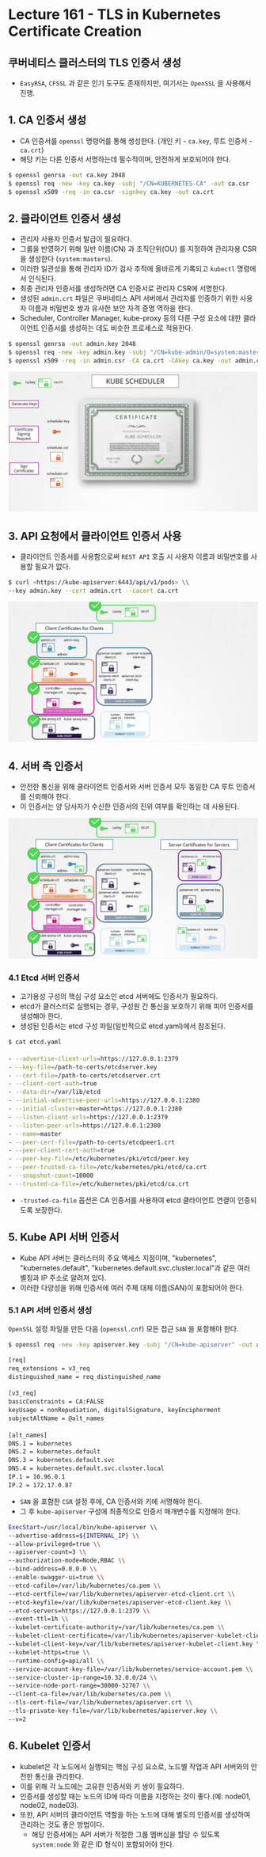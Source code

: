 # Lecture 161 - TLS in Kubernetes Certificate Creation

## 쿠버네티스 클러스터의 TLS 인증서 생성

- `EasyRSA`, `CFSSL` 과 같은 인기 도구도 존재하지만, 여기서는 `OpenSSL` 을 사용해서 진행.

## 1. CA 인증서 생성

- CA 인증서를 `openssl` 명령어를 통해 생성한다. (개인 키 - `ca.key`, 루트 인증서 - `ca.crt`)
- 해당 키는 다른 인증서 서명하는데 필수적이며, 안전하게 보호되어야 한다.

```bash
$ openssl genrsa -out ca.key 2048
$ openssl req -new -key ca.key -subj "/CN=KUBERNETES-CA" -out ca.csr
$ openssl x509 -req -in ca.csr -signkey ca.key -out ca.crt
```

## 2. 클라이언트 인증서 생성

- 관리자 사용자 인증서 발급이 필요하다.
- 그룹을 반영하기 위해 일반 이름(CN) 과 조직단위(OU) 를 지정하여 관리자용 CSR 을 생성한다 (`system:masters`).
- 이러한 일관성을 통해 관리자 ID가 검사 추적에 올바르게 기록되고 `kubectl` 명령에서 인식된다.
- 최종 관리자 인증서를 생성하려면 CA 인증서로 관리자 CSR에 서명한다.
- 생성된 `admin.crt` 파일은 쿠버네티스 API 서버에서 관리자를 인증하기 위한 사용자 이름과 비밀번호 쌍과 유사한 보안 자격 증명 역하을 한다.
- Scheduler, Controller Manager, kube-proxy 등의 다른 구성 요소에 대한 클라이언트 인증서를 생성하는 데도 비슷한 프로세스로 적용한다.

```bash
$ openssl genrsa -out admin.key 2048
$ openssl req -new -key admin.key -subj "/CN=kube-admin/O=system:masters" -out admin.csr
$ openssl x509 -req -in admin.csr -CA ca.crt -CAkey ca.key -out admin.crt

```

![lecture161-1.png](./img/lecture161-1.png)

## 3. API 요청에서 클라이언트 인증서 사용

- 클라이언트 인증서를 사용함으로써 `REST API` 호출 시 사용자 이름과 비밀번호를 사용할 필요가 없다.

```bash
$ curl <https://kube-apiserver:6443/api/v1/pods> \\
--key admin.key --cert admin.crt --cacert ca.crt

```

![lecture161-2.png](./img/lecture161-2.png)

## 4. 서버 측 인증서

- 안전한 통신을 위해 클라이언트 인증서와 서버 인증서 모두 동일한 CA 루트 인증서를 신뢰해야 한다.
- 이 인증서는 양 당사자가 수신한 인증서의 진위 여부를 확인하는 데 사용된다.

![lecture161-3.png](./img/lecture161-3.png)


### 4.1 Etcd 서버 인증서

- 고가용성 구성의 핵심 구성 요소인 etcd 서버에도 인증서가 필요하다.
- etcd가 클러스터로 실행되는 경우, 구성원 간 통신을 보호하기 위해 피어 인증서를 생성해야 한다.
- 생성된 인증서는 etcd 구성 파일(일반적으로 etcd.yaml)에서 참조된다.

```bash
$ cat etcd.yaml

- --advertise-client-urls=https://127.0.0.1:2379
- --key-file=/path-to-certs/etcdserver.key
- --cert-file=/path-to-certs/etcdserver.crt
- --client-cert-auth=true
- --data-dir=/var/lib/etcd
- --initial-advertise-peer-urls=https://127.0.0.1:2380
- --initial-cluster=master=https://127.0.0.1:2380
- --listen-client-urls=https://127.0.0.1:2379
- --listen-peer-urls=https://127.0.0.1:2380
- --name=master
- --peer-cert-file=/path-to-certs/etcdpeer1.crt
- --peer-client-cert-auth=true
- --peer-key-file=/etc/kubernetes/pki/etcd/peer.key
- --peer-trusted-ca-file=/etc/kubernetes/pki/etcd/ca.crt
- --snapshot-count=10000
- --trusted-ca-file=/etc/kubernetes/pki/etcd/ca.crt

```

- `-trusted-ca-file` 옵션은 CA 인증서를 사용하여 etcd 클라이언트 연결이 인증되도록 보장한다.

## 5. Kube API 서버 인증서

- Kube API 서버는 클러스터의 주요 액세스 지점이며, "kubernetes", "kubernetes.default", "kubernetes.default.svc.cluster.local"과 같은 여러 별칭과 IP 주소로 알려져 있다.
- 이러한 다양성을 위해 인증서에 여러 주체 대체 이름(SAN)이 포함되어야 한다.

### 5.1 API 서버 인증서 생성

`OpenSSL` 설정 파일을 만든 다음 (`openssl.cnf`) 모든 접근 `SAN` 을 포함해야 한다.

```bash
$ openssl req -new -key apiserver.key -subj "/CN=kube-apiserver" -out apiserver.csr

```

```bash
[req]
req_extensions = v3_req
distinguished_name = req_distinguished_name

[v3_req]
basicConstraints = CA:FALSE
keyUsage = nonRepudiation, digitalSignature, keyEncipherment
subjectAltName = @alt_names

[alt_names]
DNS.1 = kubernetes
DNS.2 = kubernetes.default
DNS.3 = kubernetes.default.svc
DNS.4 = kubernetes.default.svc.cluster.local
IP.1 = 10.96.0.1
IP.2 = 172.17.0.87

```

- `SAN` 을 포함한 `CSR` 설정 후에, CA 인증서와 키에 서명해야 한다.
- 그 후 `kube-apiserver` 구성에 최종적으로 인증서 매개변수를 지정해야 한다.

```bash
ExecStart=/usr/local/bin/kube-apiserver \\
--advertise-address=${INTERNAL_IP} \\
--allow-privileged=true \\
--apiserver-count=3 \\
--authorization-mode=Node,RBAC \\
--bind-address=0.0.0.0 \\
--enable-swagger-ui=true \\
--etcd-cafile=/var/lib/kubernetes/ca.pem \\
--etcd-certfile=/var/lib/kubernetes/apiserver-etcd-client.crt \\
--etcd-keyfile=/var/lib/kubernetes/apiserver-etcd-client.key \\
--etcd-servers=https://127.0.0.1:2379 \\
--event-ttl=1h \\
--kubelet-certificate-authority=/var/lib/kubernetes/ca.pem \\
--kubelet-client-certificate=/var/lib/kubernetes/apiserver-kubelet-client.crt \\
--kubelet-client-key=/var/lib/kubernetes/apiserver-kubelet-client.key \\
--kubelet-https=true \\
--runtime-config=api/all \\
--service-account-key-file=/var/lib/kubernetes/service-account.pem \\
--service-cluster-ip-range=10.32.0.0/24 \\
--service-node-port-range=30000-32767 \\
--client-ca-file=/var/lib/kubernetes/ca.pem \\
--tls-cert-file=/var/lib/kubernetes/apiserver.crt \\
--tls-private-key-file=/var/lib/kubernetes/apiserver.key \\
--v=2

```

## 6. Kubelet 인증서

- kubelet은 각 노드에서 실행되는 핵심 구성 요소로, 노드별 작업과 API 서버와의 안전한 통신을 관리한다.
- 이를 위해 각 노드에는 고유한 인증서와 키 쌍이 필요하다.
- 인증서를 생성할 때는 노드의 ID에 따라 이름을 지정하는 것이 좋다.(예: node01, node02, node03).
- 또한, API 서버의 클라이언트 역할을 하는 노드에 대해 별도의 인증서를 생성하여 관리하는 것도 좋은 방법이다.
    - 해당 인증서에는 API 서버가 적절한 그룹 멤버십을 할당 수 있도록 `system:node` 와 같은 ID 형식이 포함되어야 한다.